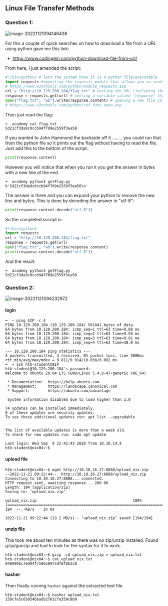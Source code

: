 ## Linux File Transfer Methods

### Question 1:

![image-20221121094146436](/home/jim/snap/typora/76/.config/Typora/typora-user-images/image-20221121094146436.png)

For this a couple of quick searches on how to download a file from a URL using python gave me this link:

* https://www.codingem.com/python-download-file-from-url/

From here, I just amended the script:

```python
#!/bin/python3 # lets the system know it is a python file/executable
import requests #importing the requests module that allows you to send HTTP requests 
# https://www.w3schools.com/python/module_requests.asp
url = "http://10.129.200.184/flag.txt" # setting the URL (including the flag.txt)
response = requests.get(url) # setting a variable called "response" that holds the data we requested
open("flag.txt", "wb").write(response.content) # opening a new file called "flag.txt" and setting it in write and binary mode
# https://www.w3schools.com/python/ref_func_open.asp
```

Then just read the flag:

```shell
➜  academy cat flag.txt
5d21cf3da9c0ccb94f709e2559f3ea50
```

If you wanted to John Hammond the backside off it ........ you could run that from the python file so it prints out the flag without having to read the file. Just add this to the bottom of the script.

```python
print(response.content)
```

However you will notice that when you run it you get the answer in bytes with a new line at the end.

```shell
➜  academy python3 getFlag.py
b'5d21cf3da9c0ccb94f709e2559f3ea50\n'
```

The answer is there and you can expand your python to remove the new line and bytes. This is done by decoding the answer in "utf-8":

```python
print(response.content.decode("utf-8"))
```

So the completed sscript is:

```python
#!/bin/python3
import requests
url = "http://10.129.200.184/flag.txt"
response = requests.get(url)
open("flag.txt", "wb").write(response.content)
print(response.content.decode("utf-8"))
```

And the result:

```shell
➜  academy python3 getFlag.py
5d21cf3da9c0ccb94f709e2559f3ea50
```

### Question 2:

![image-20221121094232972](/home/jim/snap/typora/76/.config/Typora/typora-user-images/image-20221121094232972.png)

#### login

```shell
➜  ~ ping $IP -c 4
PING 10.129.200.184 (10.129.200.184) 56(84) bytes of data.
64 bytes from 10.129.200.184: icmp_seq=1 ttl=63 time=9.88 ms
64 bytes from 10.129.200.184: icmp_seq=2 ttl=63 time=9.93 ms
64 bytes from 10.129.200.184: icmp_seq=3 ttl=63 time=9.81 ms
64 bytes from 10.129.200.184: icmp_seq=4 ttl=63 time=10.0 ms

--- 10.129.200.184 ping statistics ---
4 packets transmitted, 4 received, 0% packet loss, time 3006ms
rtt min/avg/max/mdev = 9.811/9.914/10.038/0.082 ms
➜  ~ ssh htb-student@$IP
htb-student@10.129.200.184's password:
Welcome to Ubuntu 20.04 LTS (GNU/Linux 5.4.0-47-generic x86_64)

 * Documentation:  https://help.ubuntu.com
 * Management:     https://landscape.canonical.com
 * Support:        https://ubuntu.com/advantage

 System information disabled due to load higher than 1.0

74 updates can be installed immediately.
0 of these updates are security updates.
To see these additional updates run: apt list --upgradable


The list of available updates is more than a week old.
To check for new updates run: sudo apt update

Last login: Wed Sep  9 22:42:43 2020 from 10.10.14.4
htb-student@nix04:~$ 
```

#### upload file

```shell
htb-student@nix04:~$ wget http://10.10.16.27:8888/upload_nix.zip
--2022-11-21 09:22:44--  http://10.10.16.27:8888/upload_nix.zip
Connecting to 10.10.16.27:8888... connected.
HTTP request sent, awaiting response... 200 OK
Length: 194 [application/zip]
Saving to: ‘upload_nix.zip’

upload_nix.zip                                           100%[=================================================================================================================================>]     194  --.-KB/s    in 0s

2022-11-21 09:22:44 (19.2 MB/s) - ‘upload_nix.zip’ saved [194/194]
```

#### unzip file

This took me about ten minutes as there was no zip/unzip installed. Found gzip/gunzip and had to look for the syntax for it to work.

```shell
htb-student@nix04:~$ gzip -cd upload_nix.zip > upload_nix.txt
htb-student@nix04:~$ cat upload_nix.txt
048090bc7ed04f758658975df8f862c8
```

#### hasher

Then finally running `hasher` against the extracted text file.

```shell
htb-student@nix04:~$ hasher upload_nix.txt
159cfe5c65054bbadb2761cfa359c8b0
```













